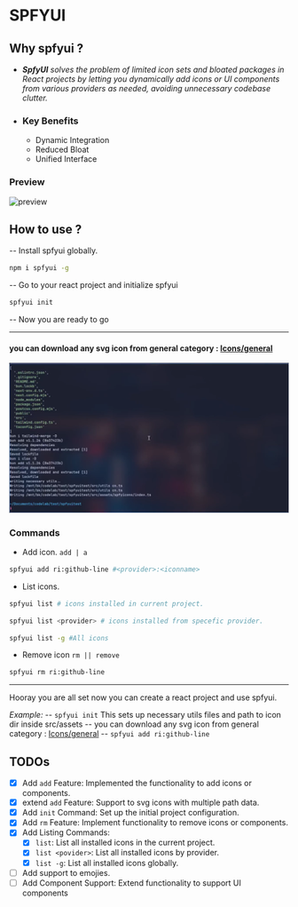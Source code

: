 # SPFYUI

## Why spfyui ?

- _**SpfyUI** solves the *problem* of *limited icon sets* and *bloated packages* in React projects by letting you dynamically add icons or UI components from various providers as needed, avoiding unnecessary codebase clutter._
- ### Key Benefits
  - Dynamic Integration
  - Reduced Bloat
  - Unified Interface

### Preview

![preview](./spfyui.gif)

## How to use ?

-- Install spfyui globally.

```sh
npm i spfyui -g

```

-- Go to your react project and initialize spfyui

```sh
spfyui init

```

-- Now you are ready to go

---

#### you can download any svg icon from general category : [Icons/general](https://icon-sets.iconify.design/?category=General)

[ ![icons/general](./ss.png) ](https://icon-sets.iconify.design/?category=General)

### Commands

- Add icon. `add | a`

```sh
spfyui add ri:github-line #<provider>:<iconname>
```

- List icons.

```sh
spfyui list # icons installed in current project.
```

```sh
spfyui list <provider> # icons installed from specefic provider.
```

```sh
spfyui list -g #All icons
```

- Remove icon `rm || remove`

```sh
spfyui rm ri:github-line
```

---

Hooray you are all set now you can create a react project and use spfyui.

_Example:_
-- `spfyui init` This sets up necessary utils files and path to icon dir inside src/assets
-- you can download any svg icon from general category : [Icons/general](https://icon-sets.iconify.design/?category=General)
-- `spfyui add ri:github-line`

## TODOs

- [x] Add `add` Feature: Implemented the functionality to add icons or components.
- [x] extend `add` Feature: Support to svg icons with multiple path data.
- [x] Add `init` Command: Set up the initial project configuration.
- [x] Add `rm` Feature: Implement functionality to remove icons or components.
- [x] Add Listing Commands:
  - [x] `list`: List all installed icons in the current project.
  - [x] `list <povider>`: List all installed icons by provider.
  - [x] `list -g`: List all installed icons globally.
- [ ] Add support to emojies.
- [ ] Add Component Support: Extend functionality to support UI components

